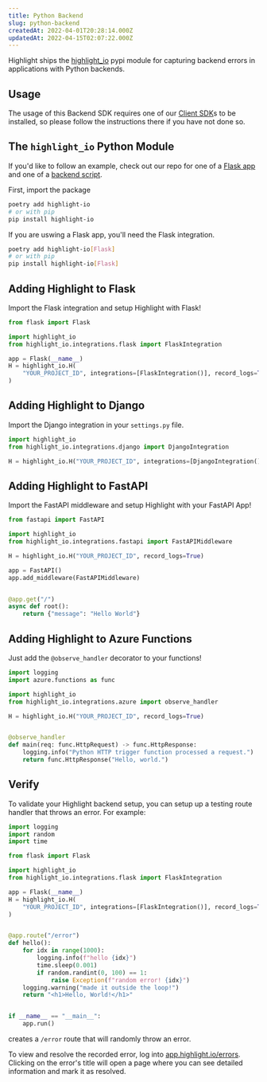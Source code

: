 ```yaml
---
title: Python Backend
slug: python-backend
createdAt: 2022-04-01T20:28:14.000Z
updatedAt: 2022-04-15T02:07:22.000Z
---
```


Highlight ships the [highlight_io](https://pypi.org/project/highlight-io/) pypi module for capturing backend errors in applications with Python backends.

## Usage

The usage of this Backend SDK requires one of our [Client SDK](../1_overview.md#for-your-frontend)s to be installed, so please follow the instructions there if you have not done so.

## The `highlight_io` Python Module

If you'd like to follow an example, check out our repo for one of a [Flask app](https://github.com/highlight/highlight/blob/main/sdk/highlight-py/examples/app.py) and one of a [backend script](https://github.com/highlight/highlight/blob/main/sdk/highlight-py/examples/script.py).

First, import the package

```bash
poetry add highlight-io
# or with pip
pip install highlight-io
```

If you are uswing a Flask app, you'll need the Flask integration.

```bash
poetry add highlight-io[Flask]
# or with pip
pip install highlight-io[Flask]
```

## Adding Highlight to Flask

Import the Flask integration and setup Highlight with Flask!

```python
from flask import Flask

import highlight_io
from highlight_io.integrations.flask import FlaskIntegration

app = Flask(__name__)
H = highlight_io.H(
    "YOUR_PROJECT_ID", integrations=[FlaskIntegration()], record_logs=True
)
```

## Adding Highlight to Django

Import the Django integration in your `settings.py` file.

```python
import highlight_io
from highlight_io.integrations.django import DjangoIntegration

H = highlight_io.H("YOUR_PROJECT_ID", integrations=[DjangoIntegration()], record_logs=True)
```

## Adding Highlight to FastAPI

Import the FastAPI middleware and setup Highlight with your FastAPI App!

```python
from fastapi import FastAPI

import highlight_io
from highlight_io.integrations.fastapi import FastAPIMiddleware

H = highlight_io.H("YOUR_PROJECT_ID", record_logs=True)

app = FastAPI()
app.add_middleware(FastAPIMiddleware)


@app.get("/")
async def root():
    return {"message": "Hello World"}
```

## Adding Highlight to Azure Functions

Just add the `@observe_handler` decorator to your functions!

```python
import logging
import azure.functions as func

import highlight_io
from highlight_io.integrations.azure import observe_handler

H = highlight_io.H("YOUR_PROJECT_ID", record_logs=True)


@observe_handler
def main(req: func.HttpRequest) -> func.HttpResponse:
    logging.info("Python HTTP trigger function processed a request.")
    return func.HttpResponse("Hello, world.")
```

## Verify

To validate your Highlight backend setup, you can setup up a testing route handler that throws an error. For example:

```python
import logging
import random
import time

from flask import Flask

import highlight_io
from highlight_io.integrations.flask import FlaskIntegration

app = Flask(__name__)
H = highlight_io.H(
    "YOUR_PROJECT_ID", integrations=[FlaskIntegration()], record_logs=True
)


@app.route("/error")
def hello():
    for idx in range(1000):
        logging.info(f"hello {idx}")
        time.sleep(0.001)
        if random.randint(0, 100) == 1:
            raise Exception(f"random error! {idx}")
    logging.warning("made it outside the loop!")
    return "<h1>Hello, World!</h1>"


if __name__ == "__main__":
    app.run()
```

creates a `/error` route that will randomly throw an error.

To view and resolve the recorded error, log into [app.highlight.io/errors](http://app.highlight.io/errors). Clicking on the error's title will open a page where you can see detailed information and mark it as resolved.
